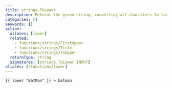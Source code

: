 ```yaml
---
title: strings.ToLower
description: Returns the given string, converting all characters to lowercase.
categories: []
keywords: []
action:
  aliases: [lower]
  related:
    - functions/strings/FirstUpper
    - functions/strings/Title
    - functions/strings/ToUpper
  returnType: string
  signatures: [strings.ToLower INPUT]
aliases: [/functions/lower]
---
```


```go-html-template
{{ lower "BatMan" }} → batman
```
